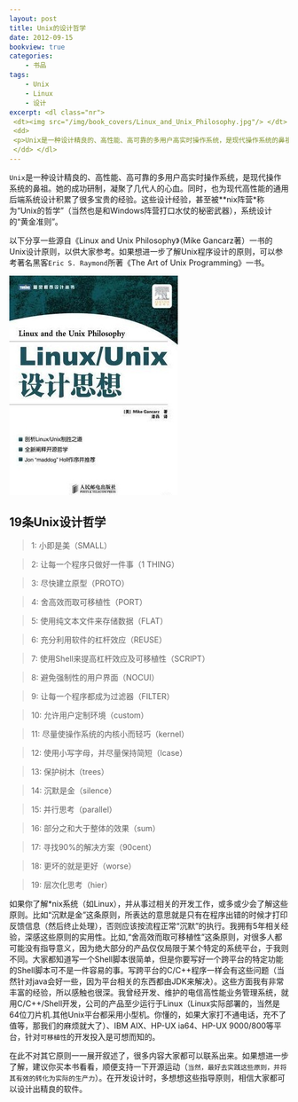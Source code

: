 ```yaml
---
layout: post
title: Unix的设计哲学
date: 2012-09-15
bookview: true
categories:
    - 书品
tags:
    - Unix
    - Linux
    - 设计
excerpt: <dl class="nr">
 <dt><img src="/img/book_covers/Linux_and_Unix_Philosophy.jpg"/> </dt>
 <dd>
 <p>Unix是一种设计精良的、高性能、高可靠的多用户高实时操作系统，是现代操作系统的鼻祖。她的成功研制，凝聚了几代人的心血。同时，也为现代高性能的通用后端系统设计积累了很多宝贵的经验。这些设计经验，甚至被*nix阵营称为“Unix的哲学”，系统设计的“黄金准则”。</p>
 </dd> </dl>
---
```


`Unix`是一种设计精良的、高性能、高可靠的多用户高实时操作系统，是现代操作系统的鼻祖。她的成功研制，凝聚了几代人的心血。同时，也为现代高性能的通用后端系统设计积累了很多宝贵的经验。这些设计经验，甚至被*\*nix阵营*称为“Unix的哲学”（当然也是和Windows阵营打口水仗的秘密武器），系统设计的“黄金准则”。

以下分享一些源自《Linux and Unix Philosophy》（Mike Gancarz著）一书的Unix设计原则，以供大家参考。如果想进一步了解Unix程序设计的原则，可以参考著名黑客`Eric S. Raymond`所著《The Art of Unix Programming》一书。

![Linux and Unix Philosophy](/img/book_covers/Linux_and_Unix_Philosophy.jpg)

## 19条Unix设计哲学

> <span class="badge badge-warning">1</span>: 小即是美（SMALL）

> <span class="badge badge-warning">2</span>: 让每一个程序只做好一件事（1 THING）

> <span class="badge badge-warning">3</span>: 尽快建立原型（PROTO）

> <span class="badge badge-warning">4</span>: 舍高效而取可移植性（PORT）

> <span class="badge badge-warning">5</span>: 使用纯文本文件来存储数据（FLAT）

> <span class="badge badge-warning">6</span>: 充分利用软件的杠杆效应（REUSE）

> <span class="badge badge-warning">7</span>: 使用Shell来提高杠杆效应及可移植性（SCRIPT）

> <span class="badge badge-warning">8</span>: 避免强制性的用户界面（NOCUI）

> <span class="badge badge-warning">9</span>: 让每一个程序都成为过滤器（FILTER）

> <span class="badge badge-warning">10</span>: 允许用户定制环境（custom）

> <span class="badge badge-warning">11</span>: 尽量使操作系统的内核小而轻巧（kernel）

> <span class="badge badge-warning">12</span>: 使用小写字母，并尽量保持简短（lcase）

> <span class="badge badge-warning">13</span>: 保护树木（trees）

> <span class="badge badge-warning">14</span>: 沉默是金（silence）

> <span class="badge badge-warning">15</span>: 并行思考（parallel）

> <span class="badge badge-warning">16</span>: 部分之和大于整体的效果（sum）

> <span class="badge badge-warning">17</span>: 寻找90%的解决方案（90cent）

> <span class="badge badge-warning">18</span>: 更坏的就是更好（worse）

> <span class="badge badge-warning">19</span>: 层次化思考（hier）

如果你了解*nix系统（如Linux），并从事过相关的开发工作，或多或少会了解这些原则。比如“沉默是金”这条原则，所表达的意思就是只有在程序出错的时候才打印反馈信息（然后终止处理），否则应该按流程正常“沉默”的执行。我拥有5年相关经验，深感这些原则的实用性。比如,“舍高效而取可移植性”这条原则，对很多人都可能没有指导意义，因为绝大部分的产品仅仅局限于某个特定的系统平台，于我则不同。大家都知道写一个Shell脚本很简单，但是你要写好一个跨平台的特定功能的Shell脚本可不是一件容易的事。写跨平台的C/C++程序一样会有这些问题（当然针对java会好一些，因为平台相关的东西都由JDK来解决）。这些方面我有非常丰富的经验，所以感触也很深。我曾经开发、维护的电信高性能业务管理系统，就用C/C++/Shell开发，公司的产品至少运行于Linux（Linux实际部署的，当然是64位刀片机.其他Unix平台都采用小型机。你懂的，如果大家打不通电话，充不了值等，那我们的麻烦就大了）、IBM AIX、HP-UX ia64、HP-UX 9000/800等平台，针对`可移植性`的开发投入是可想而知的。

在此不对其它原则一一展开叙述了，很多内容大家都可以联系出来。如果想进一步了解，建议你买本书看看，顺便支持一下开源运动（`当然，最好去实践这些原则，并将其有效的转化为实际的生产力`）。在开发设计时，多想想这些指导原则，相信大家都可以设计出精良的软件。


